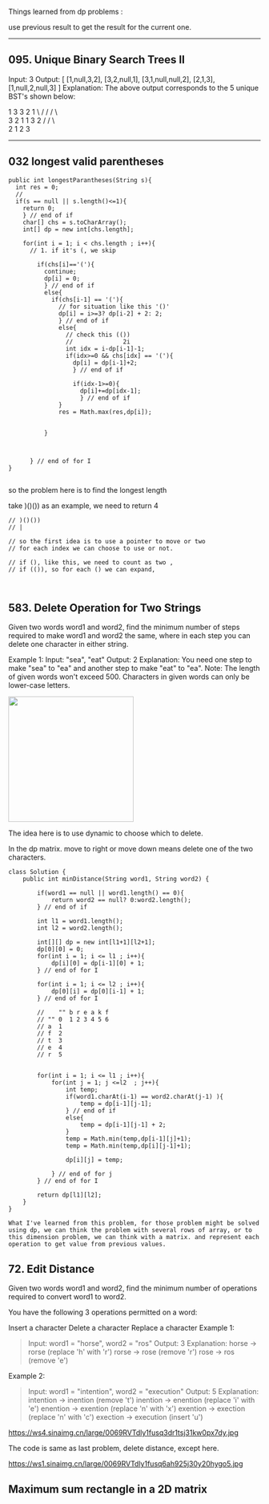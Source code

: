 Things learned from dp problems :

use previous result to get the result for the current one.


---

## 095. Unique Binary Search Trees II

Input: 3
Output:
[
  [1,null,3,2],
  [3,2,null,1],
  [3,1,null,null,2],
  [2,1,3],
  [1,null,2,null,3]
]
Explanation:
The above output corresponds to the 5 unique BST's shown below:

   1         3     3      2      1
    \       /     /      / \      \
     3     2     1      1   3      2
    /     /       \                 \
   2     1         2                 3





----

## 032 longest valid parentheses

```
public int longestParantheses(String s){
  int res = 0;
  //
  if(s == null || s.length()<=1){
    return 0;
    } // end of if
    char[] chs = s.toCharArray();
    int[] dp = new int[chs.length];

    for(int i = 1; i < chs.length ; i++){
      // 1. if it's (, we skip

        if(chs[i]=='('){
          continue;
          dp[i] = 0;
          } // end of if
          else{
            if(chs[i-1] == '('){
              // for situation like this '()'
              dp[i] = i>=3? dp[i-2] + 2: 2;
              } // end of if
              else{
                // check this (())
                //              2i
                int idx = i-dp[i-1]-1;
                if(idx>=0 && chs[idx] == '('){
                  dp[i] = dp[i-1]+2;
                  } // end of if

                  if(idx-1>=0){
                    dp[i]+=dp[idx-1];
                    } // end of if
              }
              res = Math.max(res,dp[i]);


          }



      } // end of for I
}


```

so the problem here is to find the longest length

take )()()) as an example, we need to return 4

```
// )()())
// |

// so the first idea is to use a pointer to move or two
// for each index we can choose to use or not.

// if (), like this, we need to count as two ,
// if (()), so for each () we can expand,



```

## 583. Delete Operation for Two Strings

Given two words word1 and word2, find the minimum number of steps required to make word1 and word2 the same, where in each step you can delete one character in either string.

Example 1:
Input: "sea", "eat"
Output: 2
Explanation: You need one step to make "sea" to "ea" and another step to make "eat" to "ea".
Note:
The length of given words won't exceed 500.
Characters in given words can only be lower-case letters.


<img src="https://leetcode.com/uploads/files/1495160742022-wechatimg8.jpeg" width="250px"/>

The idea here is to use dynamic to choose which to delete.

In the dp matrix. move to right or move down means delete one of the two characters.

```
class Solution {
    public int minDistance(String word1, String word2) {

        if(word1 == null || word1.length() == 0){
            return word2 == null? 0:word2.length();
        } // end of if

        int l1 = word1.length();
        int l2 = word2.length();

        int[][] dp = new int[l1+1][l2+1];
        dp[0][0] = 0;
        for(int i = 1; i <= l1 ; i++){
            dp[i][0] = dp[i-1][0] + 1;
        } // end of for I

        for(int i = 1; i <= l2 ; i++){
            dp[0][i] = dp[0][i-1] + 1;
        } // end of for I

        //    "" b r e a k f
        // "" 0  1 2 3 4 5 6
        // a  1
        // f  2
        // t  3
        // e  4
        // r  5


        for(int i = 1; i <= l1 ; i++){
            for(int j = 1; j <=l2  ; j++){
                int temp;
                if(word1.charAt(i-1) == word2.charAt(j-1) ){
                    temp = dp[i-1][j-1];
                } // end of if
                else{
                    temp = dp[i-1][j-1] + 2;
                }
                temp = Math.min(temp,dp[i-1][j]+1);
                temp = Math.min(temp,dp[i][j-1]+1);

                dp[i][j] = temp;

            } // end of for j
        } // end of for I

        return dp[l1][l2];
    }
}
```

`What I've learned from this problem, for those problem might be solved using dp, we can think the problem with several rows of array, or to this dimension problem, we can think with a matrix. and represent each operation to get value from previous values. `

## 72. Edit Distance

Given two words word1 and word2, find the minimum number of operations required to convert word1 to word2.

You have the following 3 operations permitted on a word:

Insert a character
Delete a character
Replace a character
Example 1:

>Input: word1 = "horse", word2 = "ros"
Output: 3
Explanation:
horse -> rorse (replace 'h' with 'r')
rorse -> rose (remove 'r')
rose -> ros (remove 'e')

Example 2:

>Input: word1 = "intention", word2 = "execution"
Output: 5
Explanation:
intention -> inention (remove 't')
inention -> enention (replace 'i' with 'e')
enention -> exention (replace 'n' with 'x')
exention -> exection (replace 'n' with 'c')
exection -> execution (insert 'u')


https://ws4.sinaimg.cn/large/0069RVTdly1fusq3dr1tsj31kw0px7dy.jpg

The code is same as last problem, delete distance, except here.

https://ws1.sinaimg.cn/large/0069RVTdly1fusq6ah925j30y20hygo5.jpg


## Maximum sum rectangle in a 2D matrix
